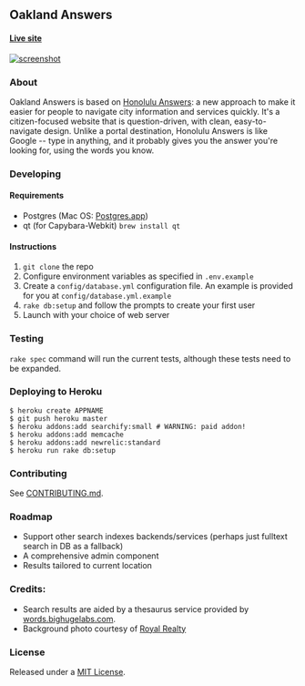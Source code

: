## Oakland Answers
#### [Live site](http://answers.oaklandnet.com/)

[![screenshot](http://i.imgur.com/uOwnDV9.png)](http://answers.oaklandnet.com/)

### About

Oakland Answers is based on [Honolulu Answers](http://answers.honolulu.gov): a new approach to make it easier for people to navigate city information and services quickly. It's a citizen-focused website that is question-driven, with clean, easy-to-navigate design. Unlike a portal destination, Honolulu Answers is like Google -- type in anything, and it probably gives you the answer you're looking for, using the words you know.

### Developing

#### Requirements
* Postgres (Mac OS: [Postgres.app](http://postgresapp.com/))
* qt (for Capybara-Webkit) `brew install qt`

#### Instructions
1. `git clone` the repo
2. Configure environment variables as specified in `.env.example`
3. Create a `config/database.yml` configuration file. An example is provided for you at `config/database.yml.example`
4. `rake db:setup` and follow the prompts to create your first user
5. Launch with your choice of web server

### Testing
`rake spec` command will run the current tests, although these tests need to be expanded.

### Deploying to Heroku
```
$ heroku create APPNAME
$ git push heroku master
$ heroku addons:add searchify:small # WARNING: paid addon!
$ heroku addons:add memcache
$ heroku addons:add newrelic:standard
$ heroku run rake db:setup
```

### Contributing
See [CONTRIBUTING.md](https://www.github.com/cityofoakland/oakland_answers/blob/master/CONTRIBUTING.md).

### Roadmap
* Support other search indexes backends/services (perhaps just fulltext search in DB as a fallback)
* A comprehensive admin component
* Results tailored to current location

### Credits:

* Search results are aided by a thesaurus service provided by [words.bighugelabs.com](http://words.bighugelabs.com/).
* Background photo courtesy of [Royal Realty](http://royalrealtyllc.com/)

### License
Released under a [MIT License](https://www.github.com/cityofoakland/oakland_answers/blob/master/LICENSE.md).
